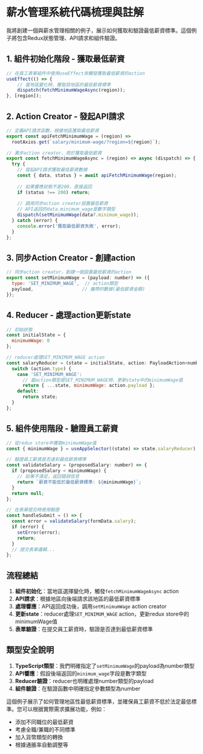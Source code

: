 # 薪水管理系統代碼梳理與註解

我將創建一個與薪水管理相關的例子，展示如何獲取和驗證最低薪資標準。這個例子將包含Redux狀態管理、API請求和組件驗證。

## 1. 組件初始化階段 - 獲取最低薪資

```javascript
// 在員工表單組件中使用useEffect來觸發獲取最低薪資的action
useEffect(() => {
    // 當地區變化時，獲取該地區的最低薪資標準
    dispatch(fetchMinimumWageAsync(region));
}, [region]);
```

## 2. Action Creator - 發起API請求

```javascript
// 定義API請求函數，根據地區獲取最低薪資
export const apiFetchMinimumWage = (region) => 
  rootAxios.get(`salary/minimum-wage/?region=${region}`);

// 異步action creator，用於獲取最低薪資
export const fetchMinimumWageAsync = (region) => async (dispatch) => {
  try {
    // 發起API請求獲取最低薪資數據
    const { data, status } = await apiFetchMinimumWage(region);
    
    // 如果響應狀態不是200，直接返回
    if (status !== 200) return;
    
    // 調用同步action creator設置最低薪資
    // API返回的data.minimum_wage是數字類型
    dispatch(setMinimumWage(data?.minimum_wage));
  } catch (error) {
    console.error('獲取最低薪資失敗', error);
  }
};
```

## 3. 同步Action Creator - 創建action

```javascript
// 同步action creator，創建一個設置最低薪資的action
export const setMinimumWage = (payload: number) => ({
  type: 'SET_MINIMUM_WAGE',  // action類型
  payload,                  // 攜帶的數據(最低薪資金額)
});
```

## 4. Reducer - 處理action更新state

```javascript
// 初始狀態
const initialState = {
  minimumWage: 0
};

// reducer處理SET_MINIMUM_WAGE action
const salaryReducer = (state = initialState, action: PayloadAction<number>) => {
  switch (action.type) {
    case 'SET_MINIMUM_WAGE':
      // 當action類型是SET_MINIMUM_WAGE時，更新state中的minimumWage值
      return { ...state, minimumWage: action.payload };
    default:
      return state;
  }
};
```

## 5. 組件使用階段 - 驗證員工薪資

```javascript
// 從redux store中獲取minimumWage值
const { minimumWage } = useAppSelector((state) => state.salaryReducer);

// 驗證員工薪資是否達到最低薪資標準
const validateSalary = (proposedSalary: number) => {
  if (proposedSalary < minimumWage) {
    // 如果不滿足，返回錯誤信息
    return `薪資不能低於最低薪資標準: ${minimumWage}`;
  }
  return null;
};

// 在表單提交時使用驗證
const handleSubmit = () => {
  const error = validateSalary(formData.salary);
  if (error) {
    setError(error);
    return;
  }
  // 提交表單邏輯...
};
```

## 流程總結

1. **組件初始化**：當地區選擇變化時，觸發`fetchMinimumWageAsync` action
2. **API請求**：根據地區向後端請求該地區的最低薪資標準
3. **處理響應**：API返回成功後，調用`setMinimumWage` action creator
4. **更新state**：reducer處理`SET_MINIMUM_WAGE` action，更新redux store中的minimumWage值
5. **表單驗證**：在提交員工薪資時，驗證是否達到最低薪資標準

## 類型安全說明

1. **TypeScript類型**：我們明確指定了`setMinimumWage`的payload為number類型
2. **API響應**：假設後端返回的`minimum_wage`字段是數字類型
3. **Reducer驗證**：reducer也明確處理number類型的payload
4. **組件驗證**：在驗證函數中明確指定參數類型為number

這個例子展示了如何管理地區性最低薪資標準，並確保員工薪資不低於法定最低標準。您可以根据實際需求擴展功能，例如：
- 添加不同職位的最低薪資
- 考慮全職/兼職的不同標準
- 加入貨幣類型的轉換
- 根據通脹率自動調整等
